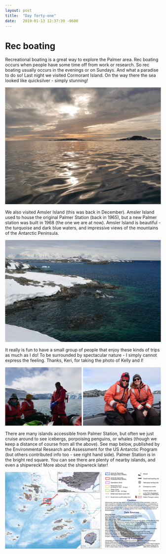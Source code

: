 ```yaml
---
layout: post
title:  "Day forty-one"
date:   2019-01-13 12:37:39 -0600
---
```

# Rec boating
Recreational boating is a great way to explore the Palmer area. Rec boating occurs when people have some time off from work or research. So rec boating usually occurs in the evenings or on Sundays. And what a paradise to do so! Last night we visited Cormorant Island. On the way there the sea looked like quicksilver - simply stunning!

![Last night January 12](/assets/blog_photos/190113/p1080101.jpg)

We also visited Amsler Island (this was back in December). Amsler Island used to house the original Palmer Station (back in 1965), but a new Palmer station was built in 1968 (the one we are at now). Amsler Island is beautiful - the turquoise and dark blue waters, and impressive views of the mountains of the Antarctic Peninsula.

![Amsler Island in December](/assets/blog_photos/190113/p1060444.jpg)

It really is fun to have a small group of people that enjoy these kinds of trips as much as I do! To be surrounded by spectacular nature - I simply cannot express the feeling. Thanks, Keri, for taking the photo of Kelly and I!

![Rec boating](/assets/blog_photos/190113/Rec-boating.jpg)

There are many islands accessible from Palmer Station, but often we just cruise around to see icebergs, porpoising penguins, or whales (though we keep a distance of course from all the above). See map below, published by the Environmental Research and Assessment for the US Antarctic Program (but others contributed info too - see right hand side). Palmer Station is in the bright red square. You can see there are plenty of nearby islands, and even a shipwreck! More about the shipwreck later!

![Palmer boating map](/assets/blog_photos/190113/190113_BoatingArea.jpg)
